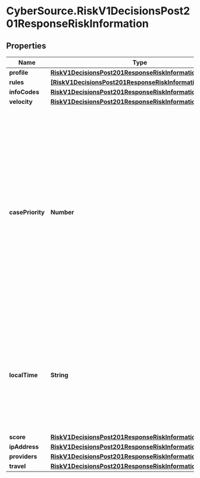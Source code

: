 # CyberSource.RiskV1DecisionsPost201ResponseRiskInformation

## Properties
Name | Type | Description | Notes
------------ | ------------- | ------------- | -------------
**profile** | [**RiskV1DecisionsPost201ResponseRiskInformationProfile**](RiskV1DecisionsPost201ResponseRiskInformationProfile.md) |  | [optional] 
**rules** | [**[RiskV1DecisionsPost201ResponseRiskInformationRules]**](RiskV1DecisionsPost201ResponseRiskInformationRules.md) |  | [optional] 
**infoCodes** | [**RiskV1DecisionsPost201ResponseRiskInformationInfoCodes**](RiskV1DecisionsPost201ResponseRiskInformationInfoCodes.md) |  | [optional] 
**velocity** | [**RiskV1DecisionsPost201ResponseRiskInformationVelocity**](RiskV1DecisionsPost201ResponseRiskInformationVelocity.md) |  | [optional] 
**casePriority** | **Number** | You receive this field only if you subscribe to the Enhanced Case Management service. The priority level ranges from 1 (highest) to 5 (lowest); the default value is 3. If you do not assign a priority to your rules or to your profiles, the default value is given to the order.  For all possible values, see the &#x60;decision_case_priority&#x60; field description in the _Decision Manager Using the SCMP API Developer Guide_ on the [CyberSource Business Center.](https://ebc2.cybersource.com/ebc2/) Click **Decision Manager** &gt; **Documentation** &gt; **Guides** &gt; _Decision Manager Using the SCMP API Developer Guide_ (PDF link).  | [optional] 
**localTime** | **String** | The customer&#39;s local time (&#x60;hh:mm:ss&#x60;), which is calculated from the transaction request time and the customer&#39;s billing address.  For details, see the &#x60;score_time_local&#x60; field description in the _Decision Manager Using the SCMP API Developer Guide_ on the [CyberSource Business Center.](https://ebc2.cybersource.com/ebc2/)  | [optional] 
**score** | [**RiskV1DecisionsPost201ResponseRiskInformationScore**](RiskV1DecisionsPost201ResponseRiskInformationScore.md) |  | [optional] 
**ipAddress** | [**RiskV1DecisionsPost201ResponseRiskInformationIpAddress**](RiskV1DecisionsPost201ResponseRiskInformationIpAddress.md) |  | [optional] 
**providers** | [**RiskV1DecisionsPost201ResponseRiskInformationProviders**](RiskV1DecisionsPost201ResponseRiskInformationProviders.md) |  | [optional] 
**travel** | [**RiskV1DecisionsPost201ResponseRiskInformationTravel**](RiskV1DecisionsPost201ResponseRiskInformationTravel.md) |  | [optional] 


